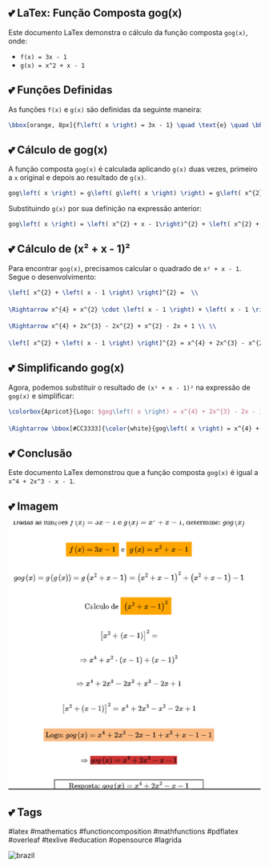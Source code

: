 ## :two_hearts: **LaTex: Função Composta gog(x)**

Este documento LaTex demonstra o cálculo da função composta `gog(x)`, onde:

* `f(x) = 3x - 1`
* `g(x) = x^2 + x - 1`

## :two_hearts: **Funções Definidas**

As funções `f(x)` e `g(x)` são definidas da seguinte maneira:

```latex
\bbox[orange, 8px]{f\left( x \right) = 3x - 1} \quad \text{e} \quad \bbox[orange, 8px]{g\left( x \right) = x^{2} + x - 1}
```

## :two_hearts: **Cálculo de gog(x)**

A função composta `gog(x)` é calculada aplicando `g(x)` duas vezes, primeiro a `x` original e depois ao resultado de `g(x)`.

```latex
gog\left( x \right) = g\left( g\left( x \right) \right) = g\left( x^{2} + x - 1 \right)
```

Substituindo `g(x)` por sua definição na expressão anterior:

```latex
gog\left( x \right) = \left( x^{2} + x - 1\right)^{2} + \left( x^{2} + x - 1 \right) - 1 
```

## :two_hearts: **Cálculo de (x² + x - 1)²**

Para encontrar `gog(x)`, precisamos calcular o quadrado de `x² + x - 1`. Segue o desenvolvimento:

```latex
\left[ x^{2} + \left( x - 1 \right) \right]^{2} =  \\

\Rightarrow x^{4} + x^{2} \cdot \left( x - 1 \right) + \left( x - 1 \right)^{2}   \\

\Rightarrow x^{4} + 2x^{3} - 2x^{2} + x^{2} - 2x + 1 \\ \\

\left[ x^{2} + \left( x - 1 \right) \right]^{2} = x^{4} + 2x^{3} - x^{2} - 2x + 1
```

## :two_hearts: **Simplificando gog(x)**

Agora, podemos substituir o resultado de `(x² + x - 1)²` na expressão de `gog(x)` e simplificar:

```latex
\colorbox{Apricot}{Logo: $gog\left( x \right) = x^{4} + 2x^{3} - 2x - 1 + x^{2} + x - 1 - 1 $} \\

\Rightarrow \bbox[#CC3333]{\color{white}{gog\left( x \right) = x^{4} + 2x^{3} - x - 1}}
```

## :two_hearts: **Conclusão**

Este documento LaTex demonstrou que a função composta `gog(x)` é igual a `x^4 + 2x^3 - x - 1`.

## :two_hearts: **Imagem**

![imagem](https://github.com/DeiseFreire/S-224403062024/blob/main/imagem.png)

## :two_hearts: **Tags**

#latex #mathematics #functioncomposition #mathfunctions #pdflatex #overleaf #texlive #education #opensource #lagrida

![brazil](https://github.com/pedromxavier/flag-badges/raw/main/badges/BR.svg)


